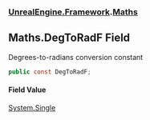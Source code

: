 ### [UnrealEngine.Framework](./UnrealEngine-Framework.md 'UnrealEngine.Framework').[Maths](./Maths.md 'UnrealEngine.Framework.Maths')
## Maths.DegToRadF Field
Degrees-to-radians conversion constant  
```csharp
public const DegToRadF;
```
#### Field Value
[System.Single](https://docs.microsoft.com/en-us/dotnet/api/System.Single 'System.Single')  
